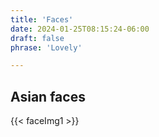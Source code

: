 ```yaml
---
title: 'Faces'
date: 2024-01-25T08:15:24-06:00
draft: false
phrase: 'Lovely'

---
```

Asian faces
 ---
{{< faceImg1 >}}
